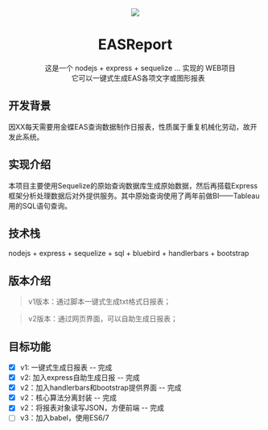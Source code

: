 <div align="center">
      <img src="http://ofx24fene.bkt.clouddn.com//img/2017/Kingdee-EAS.jpg">
  <h1>EASReport</h1>
  <p>  
      这是一个 nodejs + express + sequelize … 实现的 WEB项目  <br/>
      它可以一键式生成EAS各项文字或图形报表
  <p>
</div>

## 开发背景

因XX每天需要用金蝶EAS查询数据制作日报表，性质属于重复机械化劳动，故开发此系统。

## 实现介绍

本项目主要使用Sequelize的原始查询数据库生成原始数据，然后再搭载Express框架分析处理数据后对外提供服务。其中原始查询使用了两年前做BI——Tableau用的SQL语句查询。

## 技术栈

nodejs + express + sequelize + sql + bluebird + handlerbars + bootstrap

## 版本介绍

> v1版本：通过脚本一键式生成txt格式日报表；

> v2版本：通过网页界面，可以自助生成日报表；

## 目标功能

- [x] v1: 一键式生成日报表 -- 完成
- [x] v2: 加入express自助生成日报 -- 完成
- [x] v2：加入handlerbars和bootstrap提供界面 -- 完成
- [x] v2：核心算法分离封装 -- 完成
- [x] v2：将报表对象读写JSON，方便前端 -- 完成
- [ ] v3：加入babel，使用ES6/7
